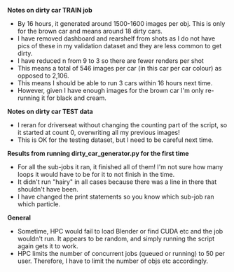 **Notes on dirty car TRAIN job**
- By 16 hours, it generated around 1500-1600 images per obj. This is only for the brown car and means around 18 dirty cars.
- I have removed dashboard and rearshelf from shots as I do not have pics of these in my validation dataset and they are less common to get dirty.
- I have reduced n from 9 to 3 so there are fewer renders per shot
- This means a total of 546 images per car (in this car per car colour) as opposed to 2,106.
- This means I should be able to run 3 cars within 16 hours next time. 
- However, given I have enough images for the brown car I'm only re-running it for black and cream.


**Notes on dirty car TEST data**
- I reran for driverseat without changing the counting part of the script, so it started at count 0, overwriting all my previous images!
- This is OK for the testing dataset, but I need to be careful next time.


**Results from running dirty_car_generator.py for the first time**
- For all the sub-jobs it ran, it finished all of them! I'm not sure how many loops it would have to be for it to not finish in the time.
- It didn't run "hairy" in all cases because there was a line in there that shouldn't have been.
- I have changed the print statements so you know which sub-job ran which particle.


**General**
- Sometime, HPC would fail to load Blender or find CUDA etc and the job wouldn't run. It appears to be random, and simply running the script again gets it to work.
- HPC limits the number of concurrent jobs (queued or running) to 50 per user. Therefore, I have to limit the number of objs etc accordingly.

